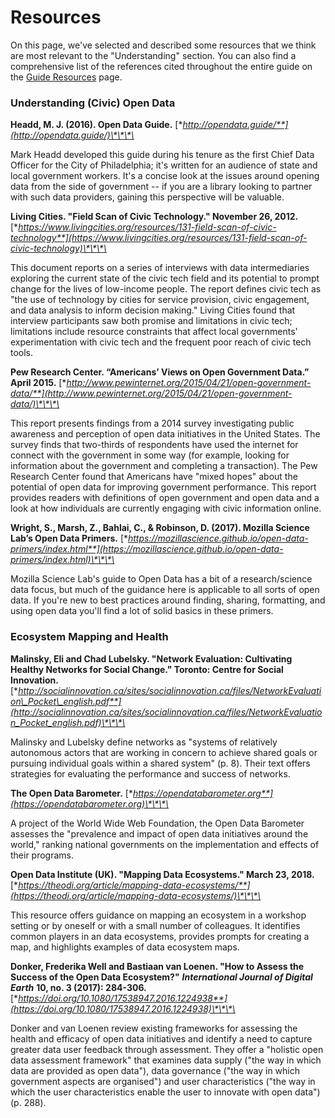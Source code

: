 # Resources

On this page, we've selected and described some resources that we think are most relevant to the "Understanding" section. You can also find a comprehensive list of the references cited throughout the entire guide on the [Guide Resources](https://civic-switchboard.gitbook.io/guide/guide-resources) page.

### **Understanding \(Civic\) Open Data**

**Headd, M. J. \(2016\). Open Data Guide.** [**http://opendata.guide/**](http://opendata.guide/)\*\*\*\*

Mark Headd developed this guide during his tenure as the first Chief Data Officer for the City of Philadelphia; it's written for an audience of state and local government workers. It's a concise look at the issues around opening data from the side of government -- if you are a library looking to partner with such data providers, gaining this perspective will be valuable.

**Living Cities. "Field Scan of Civic Technology." November 26, 2012.** [**https://www.livingcities.org/resources/131-field-scan-of-civic-technology**](https://www.livingcities.org/resources/131-field-scan-of-civic-technology)\*\*\*\*

This document reports on a series of interviews with data intermediaries exploring the current state of the civic tech field and its potential to prompt change for the lives of low-income people. The report defines civic tech as "the use of technology by cities for service provision, civic engagement, and data analysis to inform decision making." Living Cities found that interview participants saw both promise and limitations in civic tech; limitations include resource constraints that affect local governments' experimentation with civic tech and the frequent poor reach of civic tech tools.

**Pew Research Center. “Americans’ Views on Open Government Data.” April 2015.** [**http://www.pewinternet.org/2015/04/21/open-government-data/**](http://www.pewinternet.org/2015/04/21/open-government-data/)\*\*\*\*

This report presents findings from a 2014 survey investigating public awareness and perception of open data initiatives in the United States. The survey finds that two-thirds of respondents have used the internet for connect with the government in some way \(for example, looking for information about the government and completing a transaction\). The Pew Research Center found that Americans have "mixed hopes" about the potential of open data for improving government performance. This report provides readers with definitions of open government and open data and a look at how individuals are currently engaging with civic information online.

**Wright, S., Marsh, Z., Bahlai, C., & Robinson, D. \(2017\). Mozilla Science Lab’s Open Data Primers.** [**https://mozillascience.github.io/open-data-primers/index.html**](https://mozillascience.github.io/open-data-primers/index.html)\*\*\*\*

Mozilla Science Lab's guide to Open Data has a bit of a research/science data focus, but much of the guidance here is applicable to all sorts of open data. If you're new to best practices around finding, sharing, formatting, and using open data you'll find a lot of solid basics in these primers.

### **Ecosystem Mapping and Health**

**Malinsky, Eli and Chad Lubelsky. "Network Evaluation: Cultivating Healthy Networks for Social Change." Toronto: Centre for Social Innovation.** [**http://socialinnovation.ca/sites/socialinnovation.ca/files/NetworkEvaluation\_Pocket\_english.pdf**](http://socialinnovation.ca/sites/socialinnovation.ca/files/NetworkEvaluation_Pocket_english.pdf)\*\*\*\*

Malinsky and Lubelsky define networks as "systems of relatively autonomous actors that are working in concern to achieve shared goals or pursuing individual goals within a shared system" \(p. 8\). Their text offers strategies for evaluating the performance and success of networks.

**The Open Data Barometer.** [**https://opendatabarometer.org**](https://opendatabarometer.org)\*\*\*\*

A project of the World Wide Web Foundation, the Open Data Barometer assesses the "prevalence and impact of open data initiatives around the world," ranking national governments on the implementation and effects of their programs.

**Open Data Institute \(UK\). "Mapping Data Ecosystems." March 23, 2018.** [**https://theodi.org/article/mapping-data-ecosystems/**](https://theodi.org/article/mapping-data-ecosystems/)\*\*\*\*

This resource offers guidance on mapping an ecosystem in a workshop setting or by oneself or with a small number of colleagues. It identifies common players in an data ecosystems, provides prompts for creating a map, and highlights examples of data ecosystem maps.

**Donker, Frederika Well and Bastiaan van Loenen. "How to Assess the Success of the Open Data Ecosystem?"** _**International Journal of Digital Earth**_ **10, no. 3 \(2017\): 284-306.** [**https://doi.org/10.1080/17538947.2016.1224938**](https://doi.org/10.1080/17538947.2016.1224938)\*\*\*\*

Donker and van Loenen review existing frameworks for assessing the health and efficacy of open data initiatives and identify a need to capture greater data user feedback through assessment. They offer a "holistic open data assessment framework" that examines data supply \("the way in which data are provided as open data"\), data governance \("the way in which government aspects are organised"\) and user characteristics \("the way in which the user characteristics enable the user to innovate with open data"\) \(p. 288\).

